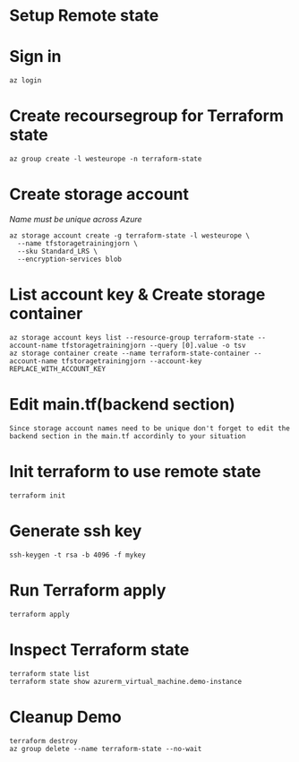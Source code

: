 # Setup Remote state

# Sign in
```
az login
```

# Create recoursegroup for Terraform state
```
az group create -l westeurope -n terraform-state
```

# Create storage account
*Name must be unique across Azure*

```
az storage account create -g terraform-state -l westeurope \
  --name tfstoragetrainingjorn \
  --sku Standard_LRS \
  --encryption-services blob
```

# List account key & Create storage container

```
az storage account keys list --resource-group terraform-state --account-name tfstoragetrainingjorn --query [0].value -o tsv
az storage container create --name terraform-state-container --account-name tfstoragetrainingjorn --account-key REPLACE_WITH_ACCOUNT_KEY
```

# Edit main.tf(backend section)

```
Since storage account names need to be unique don't forget to edit the backend section in the main.tf accordinly to your situation
```

# Init terraform to use remote state
```
terraform init
```

# Generate ssh key
```
ssh-keygen -t rsa -b 4096 -f mykey
```

# Run Terraform apply
```
terraform apply
```

# Inspect Terraform state
```
terraform state list
terraform state show azurerm_virtual_machine.demo-instance
```

# Cleanup Demo
```
terraform destroy
az group delete --name terraform-state --no-wait
```
